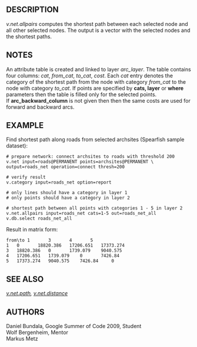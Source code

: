 ## DESCRIPTION

*v.net.allpairs* computes the shortest path between each selected node
and all other selected nodes. The output is a vector with the selected
nodes and the shortest paths.

## NOTES

An attribute table is created and linked to layer *arc_layer*. The table
contains four columns: *cat*, *from_cat*, *to_cat*, *cost*. Each *cat*
entry denotes the category of the shortest path from the node with
category *from_cat* to the node with category *to_cat*. If points are
specified by **cats, layer** or **where** parameters then the table is
filled only for the selected points.  
If **arc_backward_column** is not given then then the same costs are
used for forward and backward arcs.

## EXAMPLE

Find shortest path along roads from selected archsites (Spearfish sample
dataset):

```shell
# prepare network: connect archsites to roads with threshold 200
v.net input=roads@PERMANENT points=archsites@PERMANENT \
output=roads_net operation=connect thresh=200

# verify result
v.category input=roads_net option=report

# only lines should have a category in layer 1
# only points should have a category in layer 2

# shortest path between all points with categories 1 - 5 in layer 2
v.net.allpairs input=roads_net cats=1-5 out=roads_net_all
v.db.select roads_net_all
```

Result in matrix form:

```shell
from\to 1       3       4       5
1   0       18820.386   17206.651   17373.274
3   18820.386   0       1739.079    9040.575
4   17206.651   1739.079    0       7426.84
5   17373.274   9040.575    7426.84     0
```

## SEE ALSO

*[v.net.path](v.net.path.md), [v.net.distance](v.net.distance.md)*

## AUTHORS

Daniel Bundala, Google Summer of Code 2009, Student  
Wolf Bergenheim, Mentor  
Markus Metz

